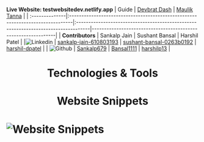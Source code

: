**Live Website: testwebsitedev.netlify.app**
| Guide        | [Devbrat Dash](https://www.linkedin.com/in/devbrat-dash-80a411164/)           | [Maulik Tanna](https://www.linkedin.com/in/maulik-tanna/)                         |                                                               |
:--------------|:-------------------------------------------------------------------------------|:-----------------------------------------------------------------------------------|---------------------------------------------------------------|
| **Contributors** | Sankalp Jain                                                                  | Sushant Bansal                                                                    | Harshil Patel                                                 |
|<img alt="Linkedin" src="https://img.shields.io/badge/LinkedIn-0077B5?style=for-the-badge&logo=linkedin&logoColor=white"> </img>        | [sankalp-jain-610803193](https://www.linkedin.com/in/sankalp-jain-610803193/) | [sushant-bansal-0263b0192](https://www.linkedin.com/in/sushant-bansal-0263b0192/) | [harshil-dpatel](https://www.linkedin.com/in/harshil-dpatel/) |
| <img alt="Github" src="https://img.shields.io/badge/GitHub-100000?style=for-the-badge&logo=github&logoColor=white"> </img>      | [Sankalp679](https://github.com/Sankalp679)                                   | [Bansal1111](https://github.com/Bansal1111)                                       | [harshilp13](https://github.com/harshilp13)                   |

<h1 align="center">Technologies & Tools<h1>
<h1 align="center">Website Snippets<h1>
<img alt="Website Snippets" src="images/top.gif"> </img>
